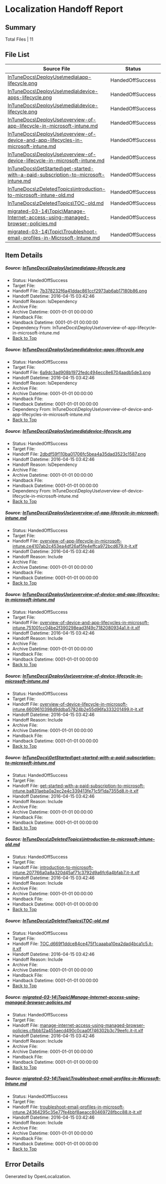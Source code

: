 # <a name='report-top'></a> Localization Handoff Report

## Summary
 Total Files | 11

## File List
 Source File | Status | Details 
 ----------- | ------ | ------- 
 [InTuneDocs\DeployUse\media\app-lifecycle.png](https://github.com/Microsoft/IntuneDocs-pr/blob/958c2aa3af778bc73d888d730519d66a6e3aec21/InTuneDocs/DeployUse/media/app-lifecycle.png) | HandedOffSuccess | [Details](#7b378232f6a41ddac861ccf2973ab6ab17180b86100)
 [InTuneDocs\DeployUse\media\device-apps-lifecycle.png](https://github.com/Microsoft/IntuneDocs-pr/blob/958c2aa3af778bc73d888d730519d66a6e3aec21/InTuneDocs/DeployUse/media/device-apps-lifecycle.png) | HandedOffSuccess | [Details](#6a9dc3ad908b1972fedc494ecc8e6704aadb5de3163)
 [InTuneDocs\DeployUse\media\device-lifecycle.png](https://github.com/Microsoft/IntuneDocs-pr/blob/958c2aa3af778bc73d888d730519d66a6e3aec21/InTuneDocs/DeployUse/media/device-lifecycle.png) | HandedOffSuccess | [Details](#2dbdf59f110ba01706fc5bea4a35dad3523c1587164)
 [InTuneDocs\DeployUse\overview-of-app-lifecycle-in-microsoft-intune.md](https://github.com/Microsoft/IntuneDocs-pr/blob/958c2aa3af778bc73d888d730519d66a6e3aec21/InTuneDocs/DeployUse/overview-of-app-lifecycle-in-microsoft-intune.md) | HandedOffSuccess | [Details](#dc83ab7ea87f587c7fad12b64485974aebc09ec9244)
 [InTuneDocs\DeployUse\overview-of-device-and-app-lifecycles-in-microsoft-intune.md](https://github.com/Microsoft/IntuneDocs-pr/blob/958c2aa3af778bc73d888d730519d66a6e3aec21/InTuneDocs/DeployUse/overview-of-device-and-app-lifecycles-in-microsoft-intune.md) | HandedOffSuccess | [Details](#f2d96547b3bdfb0d72691f737238455776720ced245)
 [InTuneDocs\DeployUse\overview-of-device-lifecycle-in-microsoft-intune.md](https://github.com/Microsoft/IntuneDocs-pr/blob/958c2aa3af778bc73d888d730519d66a6e3aec21/InTuneDocs/DeployUse/overview-of-device-lifecycle-in-microsoft-intune.md) | HandedOffSuccess | [Details](#e494bc2671ebed7b05e8a6e7d83786e1278e6fa1246)
 [InTuneDocs\GetStarted\get-started-with-a-paid-subscription-to-microsoft-intune.md](https://github.com/Microsoft/IntuneDocs-pr/blob/1e1f6caa1d53021d5e6544e016d1a363798ad92e/InTuneDocs/GetStarted/get-started-with-a-paid-subscription-to-microsoft-intune.md) | HandedOffSuccess | [Details](#b5d633a102598e244a52f1fee8932a2c37eb25a0513)
 [InTuneDocs\zDeletedTopics\introduction-to-microsoft-intune-old.md](https://github.com/Microsoft/IntuneDocs-pr/blob/958c2aa3af778bc73d888d730519d66a6e3aec21/InTuneDocs/zDeletedTopics/introduction-to-microsoft-intune-old.md) | HandedOffSuccess | [Details](#3b9c00857551480257905fe0215aeb25b30506f21427)
 [InTuneDocs\zDeletedTopics\TOC-old.md](https://github.com/Microsoft/IntuneDocs-pr/blob/958c2aa3af778bc73d888d730519d66a6e3aec21/InTuneDocs/zDeletedTopics/TOC-old.md) | HandedOffSuccess | [Details](#eb1b700cbd4694c83e957de96d65bfc369cd2f1b1560)
 [migrated-03-14\Topic\Manage-Internet-access-using-managed-browser-policies.md](https://github.com/Microsoft/IntuneDocs-pr/blob/958c2aa3af778bc73d888d730519d66a6e3aec21/migrated-03-14/Topic/Manage-Internet-access-using-managed-browser-policies.md) | HandedOffSuccess | [Details](#23cba0278d75843f988320a398c0443f4bb2c9722141)
 [migrated-03-14\Topic\Troubleshoot-email-profiles-in-Microsoft-Intune.md](https://github.com/Microsoft/IntuneDocs-pr/blob/958c2aa3af778bc73d888d730519d66a6e3aec21/migrated-03-14/Topic/Troubleshoot-email-profiles-in-Microsoft-Intune.md) | HandedOffSuccess | [Details](#f736dd44bed11a4f963cca4a54739cb44ff5bc232225)

## Item Details
##### <a name='7b378232f6a41ddac861ccf2973ab6ab17180b86100'></a> Source: [InTuneDocs\DeployUse\media\app-lifecycle.png](https://github.com/Microsoft/IntuneDocs-pr/blob/958c2aa3af778bc73d888d730519d66a6e3aec21/InTuneDocs/DeployUse/media/app-lifecycle.png)
* Status: HandedOffSuccess
* Target File: 
* Handoff File: [7b378232f6a41ddac861ccf2973ab6ab17180b86.png](https://github.com/Microsoft/EM.handoff/blob/07ead410bfba88bc286c8f6a4a6ff959813a6609/ol-handoff/Microsoft/IntuneDocs-pr.it-it/master/7b378232f6a41ddac861ccf2973ab6ab17180b86.png)
* Handoff Datetime: 2016-04-15 03:42:46
* Handoff Reason: IsDependency
* Archive File: 
* Archive Datetime: 0001-01-01 00:00:00
* Handback File: 
* Handback Datetime: 0001-01-01 00:00:00
* Dependency From: InTuneDocs\DeployUse\overview-of-app-lifecycle-in-microsoft-intune.md
* [Back to Top](#report-top)

##### <a name='6a9dc3ad908b1972fedc494ecc8e6704aadb5de3163'></a> Source: [InTuneDocs\DeployUse\media\device-apps-lifecycle.png](https://github.com/Microsoft/IntuneDocs-pr/blob/958c2aa3af778bc73d888d730519d66a6e3aec21/InTuneDocs/DeployUse/media/device-apps-lifecycle.png)
* Status: HandedOffSuccess
* Target File: 
* Handoff File: [6a9dc3ad908b1972fedc494ecc8e6704aadb5de3.png](https://github.com/Microsoft/EM.handoff/blob/07ead410bfba88bc286c8f6a4a6ff959813a6609/ol-handoff/Microsoft/IntuneDocs-pr.it-it/master/6a9dc3ad908b1972fedc494ecc8e6704aadb5de3.png)
* Handoff Datetime: 2016-04-15 03:42:46
* Handoff Reason: IsDependency
* Archive File: 
* Archive Datetime: 0001-01-01 00:00:00
* Handback File: 
* Handback Datetime: 0001-01-01 00:00:00
* Dependency From: InTuneDocs\DeployUse\overview-of-device-and-app-lifecycles-in-microsoft-intune.md
* [Back to Top](#report-top)

##### <a name='2dbdf59f110ba01706fc5bea4a35dad3523c1587164'></a> Source: [InTuneDocs\DeployUse\media\device-lifecycle.png](https://github.com/Microsoft/IntuneDocs-pr/blob/958c2aa3af778bc73d888d730519d66a6e3aec21/InTuneDocs/DeployUse/media/device-lifecycle.png)
* Status: HandedOffSuccess
* Target File: 
* Handoff File: [2dbdf59f110ba01706fc5bea4a35dad3523c1587.png](https://github.com/Microsoft/EM.handoff/blob/07ead410bfba88bc286c8f6a4a6ff959813a6609/ol-handoff/Microsoft/IntuneDocs-pr.it-it/master/2dbdf59f110ba01706fc5bea4a35dad3523c1587.png)
* Handoff Datetime: 2016-04-15 03:42:46
* Handoff Reason: IsDependency
* Archive File: 
* Archive Datetime: 0001-01-01 00:00:00
* Handback File: 
* Handback Datetime: 0001-01-01 00:00:00
* Dependency From: InTuneDocs\DeployUse\overview-of-device-lifecycle-in-microsoft-intune.md
* [Back to Top](#report-top)

##### <a name='dc83ab7ea87f587c7fad12b64485974aebc09ec9244'></a> Source: [InTuneDocs\DeployUse\overview-of-app-lifecycle-in-microsoft-intune.md](https://github.com/Microsoft/IntuneDocs-pr/blob/958c2aa3af778bc73d888d730519d66a6e3aec21/InTuneDocs/DeployUse/overview-of-app-lifecycle-in-microsoft-intune.md)
* Status: HandedOffSuccess
* Target File: 
* Handoff File: [overview-of-app-lifecycle-in-microsoft-intune.ce4107ab2c453ea4df26af5fe4effca972bcd679.it-it.xlf](https://github.com/Microsoft/EM.handoff/blob/07ead410bfba88bc286c8f6a4a6ff959813a6609/ol-handoff/Microsoft/IntuneDocs-pr.it-it/master/overview-of-app-lifecycle-in-microsoft-intune.ce4107ab2c453ea4df26af5fe4effca972bcd679.it-it.xlf)
* Handoff Datetime: 2016-04-15 03:42:46
* Handoff Reason: Include
* Archive File: 
* Archive Datetime: 0001-01-01 00:00:00
* Handback File: 
* Handback Datetime: 0001-01-01 00:00:00
* [Back to Top](#report-top)

##### <a name='f2d96547b3bdfb0d72691f737238455776720ced245'></a> Source: [InTuneDocs\DeployUse\overview-of-device-and-app-lifecycles-in-microsoft-intune.md](https://github.com/Microsoft/IntuneDocs-pr/blob/958c2aa3af778bc73d888d730519d66a6e3aec21/InTuneDocs/DeployUse/overview-of-device-and-app-lifecycles-in-microsoft-intune.md)
* Status: HandedOffSuccess
* Target File: 
* Handoff File: [overview-of-device-and-app-lifecycles-in-microsoft-intune.751001cc04be2f390298ead3f49c7182080934a1.it-it.xlf](https://github.com/Microsoft/EM.handoff/blob/07ead410bfba88bc286c8f6a4a6ff959813a6609/ol-handoff/Microsoft/IntuneDocs-pr.it-it/master/overview-of-device-and-app-lifecycles-in-microsoft-intune.751001cc04be2f390298ead3f49c7182080934a1.it-it.xlf)
* Handoff Datetime: 2016-04-15 03:42:46
* Handoff Reason: Include
* Archive File: 
* Archive Datetime: 0001-01-01 00:00:00
* Handback File: 
* Handback Datetime: 0001-01-01 00:00:00
* [Back to Top](#report-top)

##### <a name='e494bc2671ebed7b05e8a6e7d83786e1278e6fa1246'></a> Source: [InTuneDocs\DeployUse\overview-of-device-lifecycle-in-microsoft-intune.md](https://github.com/Microsoft/IntuneDocs-pr/blob/958c2aa3af778bc73d888d730519d66a6e3aec21/InTuneDocs/DeployUse/overview-of-device-lifecycle-in-microsoft-intune.md)
* Status: HandedOffSuccess
* Target File: 
* Handoff File: [overview-of-device-lifecycle-in-microsoft-intune.6609610398d9ddba57824b2e55d96fa333201499.it-it.xlf](https://github.com/Microsoft/EM.handoff/blob/07ead410bfba88bc286c8f6a4a6ff959813a6609/ol-handoff/Microsoft/IntuneDocs-pr.it-it/master/overview-of-device-lifecycle-in-microsoft-intune.6609610398d9ddba57824b2e55d96fa333201499.it-it.xlf)
* Handoff Datetime: 2016-04-15 03:42:46
* Handoff Reason: Include
* Archive File: 
* Archive Datetime: 0001-01-01 00:00:00
* Handback File: 
* Handback Datetime: 0001-01-01 00:00:00
* [Back to Top](#report-top)

##### <a name='b5d633a102598e244a52f1fee8932a2c37eb25a0513'></a> Source: [InTuneDocs\GetStarted\get-started-with-a-paid-subscription-to-microsoft-intune.md](https://github.com/Microsoft/IntuneDocs-pr/blob/1e1f6caa1d53021d5e6544e016d1a363798ad92e/InTuneDocs/GetStarted/get-started-with-a-paid-subscription-to-microsoft-intune.md)
* Status: HandedOffSuccess
* Target File: 
* Handoff File: [get-started-with-a-paid-subscription-to-microsoft-intune.ba831aeba0a2ec2e4c339413fe71c5f1da7355d8.it-it.xlf](https://github.com/Microsoft/EM.handoff/blob/07ead410bfba88bc286c8f6a4a6ff959813a6609/ol-handoff/Microsoft/IntuneDocs-pr.it-it/master/get-started-with-a-paid-subscription-to-microsoft-intune.ba831aeba0a2ec2e4c339413fe71c5f1da7355d8.it-it.xlf)
* Handoff Datetime: 2016-04-15 03:42:46
* Handoff Reason: Include
* Archive File: 
* Archive Datetime: 0001-01-01 00:00:00
* Handback File: 
* Handback Datetime: 0001-01-01 00:00:00
* [Back to Top](#report-top)

##### <a name='3b9c00857551480257905fe0215aeb25b30506f21427'></a> Source: [InTuneDocs\zDeletedTopics\introduction-to-microsoft-intune-old.md](https://github.com/Microsoft/IntuneDocs-pr/blob/958c2aa3af778bc73d888d730519d66a6e3aec21/InTuneDocs/zDeletedTopics/introduction-to-microsoft-intune-old.md)
* Status: HandedOffSuccess
* Target File: 
* Handoff File: [introduction-to-microsoft-intune.207766a0a8a320d45af71c3792d9a6fc6a4bfab7.it-it.xlf](https://github.com/Microsoft/EM.handoff/blob/07ead410bfba88bc286c8f6a4a6ff959813a6609/ol-handoff/Microsoft/IntuneDocs-pr.it-it/master/introduction-to-microsoft-intune.207766a0a8a320d45af71c3792d9a6fc6a4bfab7.it-it.xlf)
* Handoff Datetime: 2016-04-15 03:42:46
* Handoff Reason: Include
* Archive File: 
* Archive Datetime: 0001-01-01 00:00:00
* Handback File: 
* Handback Datetime: 0001-01-01 00:00:00
* [Back to Top](#report-top)

##### <a name='eb1b700cbd4694c83e957de96d65bfc369cd2f1b1560'></a> Source: [InTuneDocs\zDeletedTopics\TOC-old.md](https://github.com/Microsoft/IntuneDocs-pr/blob/958c2aa3af778bc73d888d730519d66a6e3aec21/InTuneDocs/zDeletedTopics/TOC-old.md)
* Status: HandedOffSuccess
* Target File: 
* Handoff File: [TOC.d669f1ddce84ce475f1caaaba10ea2dad4bca1c5.it-it.xlf](https://github.com/Microsoft/EM.handoff/blob/07ead410bfba88bc286c8f6a4a6ff959813a6609/ol-handoff/Microsoft/IntuneDocs-pr.it-it/master/TOC.d669f1ddce84ce475f1caaaba10ea2dad4bca1c5.it-it.xlf)
* Handoff Datetime: 2016-04-15 03:42:46
* Handoff Reason: Include
* Archive File: 
* Archive Datetime: 0001-01-01 00:00:00
* Handback File: 
* Handback Datetime: 0001-01-01 00:00:00
* [Back to Top](#report-top)

##### <a name='23cba0278d75843f988320a398c0443f4bb2c9722141'></a> Source: [migrated-03-14\Topic\Manage-Internet-access-using-managed-browser-policies.md](https://github.com/Microsoft/IntuneDocs-pr/blob/958c2aa3af778bc73d888d730519d66a6e3aec21/migrated-03-14/Topic/Manage-Internet-access-using-managed-browser-policies.md)
* Status: HandedOffSuccess
* Target File: 
* Handoff File: [manage-internet-access-using-managed-browser-policies.cfbbb12a455aecd490c0caa0f746302b3c79eefc.it-it.xlf](https://github.com/Microsoft/EM.handoff/blob/07ead410bfba88bc286c8f6a4a6ff959813a6609/ol-handoff/Microsoft/IntuneDocs-pr.it-it/master/manage-internet-access-using-managed-browser-policies.cfbbb12a455aecd490c0caa0f746302b3c79eefc.it-it.xlf)
* Handoff Datetime: 2016-04-15 03:42:46
* Handoff Reason: Include
* Archive File: 
* Archive Datetime: 0001-01-01 00:00:00
* Handback File: 
* Handback Datetime: 0001-01-01 00:00:00
* [Back to Top](#report-top)

##### <a name='f736dd44bed11a4f963cca4a54739cb44ff5bc232225'></a> Source: [migrated-03-14\Topic\Troubleshoot-email-profiles-in-Microsoft-Intune.md](https://github.com/Microsoft/IntuneDocs-pr/blob/958c2aa3af778bc73d888d730519d66a6e3aec21/migrated-03-14/Topic/Troubleshoot-email-profiles-in-Microsoft-Intune.md)
* Status: HandedOffSuccess
* Target File: 
* Handoff File: [troubleshoot-email-profiles-in-microsoft-intune.24364295c35e77fe4bbf8aeacc80469728fbcc88.it-it.xlf](https://github.com/Microsoft/EM.handoff/blob/07ead410bfba88bc286c8f6a4a6ff959813a6609/ol-handoff/Microsoft/IntuneDocs-pr.it-it/master/troubleshoot-email-profiles-in-microsoft-intune.24364295c35e77fe4bbf8aeacc80469728fbcc88.it-it.xlf)
* Handoff Datetime: 2016-04-15 03:42:46
* Handoff Reason: Include
* Archive File: 
* Archive Datetime: 0001-01-01 00:00:00
* Handback File: 
* Handback Datetime: 0001-01-01 00:00:00
* [Back to Top](#report-top)


## Error Details

Generated by OpenLocalization.
